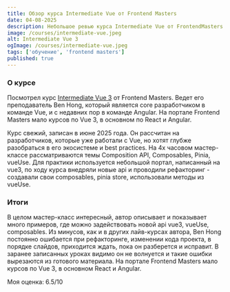 ```yaml
---
title: Обзор курса Intermediate Vue от Frontend Masters
date: 04-08-2025
description: Небольшое ревью курса Intermediate Vue от FrontendMasters.
image: /courses/intermediate-vue.jpeg
alt: Intermediate Vue 3
ogImage: /courses/intermediate-vue.jpeg
tags: ['обучение', 'frontend masters']
published: true
---
```


### О курсе
Посмотрел курс [Intermediate Vue 3](https://frontendmasters.com/courses/intermediate-vue/) от Frontend Masters. Ведет его преподаватель Ben Hong, который является core разработчиком в команде Vue, и с недавних пор в команде Angular. На портале Frontend Masters мало курсов по Vue 3, в основном по React и Angular.

Курс свежий, записан в июне 2025 года. Он рассчитан на разработчиков, которые уже работали с Vue, но хотят глубже разобраться в его экосистеме и best practices.
На 4х часовом мастер-классе рассматриваются темы Composition API, Composables, Pinia, vueUse. Для практики используется небольшой портал, написанный на vue3, по ходу курса внедряли новые api и проводили рефакторинг - создавали свои composables, pinia store, использовали методы из vueUse.

### Итоги
В целом мастер-класс интересный, автор описывает и показывает много примеров, где можно задействовать новой api vue3, vueUse, composables.
Из минусов, как и в других лайв-курсах автора, Ben Hong постоянно ошибается при рефакторинге, изменении кода проекта, в порядке слайдов, приходится ждать, пока он разберется и исправит. В заранее записанных уроках видимо он не волнуется и такие ошибки вырезаются из готового материала. 
На портале Frontend Masters мало курсов по Vue 3, в основном React и Angular.

Моя оценка: 6.5/10
